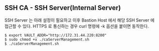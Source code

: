 ##  SSH CA - SSH Server(Internal Server)

SSH Server 는 아래 설정이 필요하고 이후 Bastion Host 에서 해당 SSH Server 에 접근할 수 있다. 
HTTPS 로 통신하는 경우 curl 명령에 -k 옵션을 붙이면 동작한다.

```console
$ export VAULT_ADDR="http://172.31.44.220:8200" 
$ sudo chmod +x ./caServerManagement.sh
$ ./caServerManagement.sh
```

